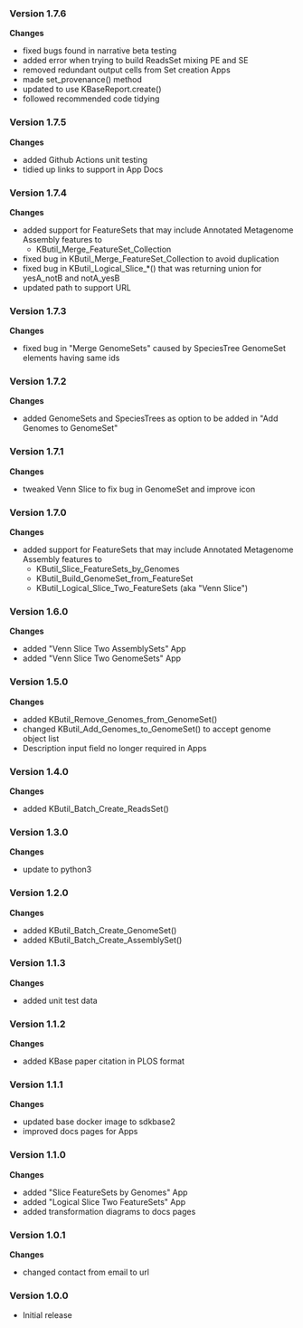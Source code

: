 ### Version 1.7.6
__Changes__
- fixed bugs found in narrative beta testing
- added error when trying to build ReadsSet mixing PE and SE
- removed redundant output cells from Set creation Apps
- made set_provenance() method
- updated to use KBaseReport.create()
- followed recommended code tidying

### Version 1.7.5
__Changes__
- added Github Actions unit testing
- tidied up links to support in App Docs

### Version 1.7.4
__Changes__
- added support for FeatureSets that may include Annotated Metagenome Assembly features to
  * KButil_Merge_FeatureSet_Collection
- fixed bug in KButil_Merge_FeatureSet_Collection to avoid duplication
- fixed bug in KButil_Logical_Slice_*() that was returning union for yesA_notB and notA_yesB
- updated path to support URL

### Version 1.7.3
__Changes__
- fixed bug in "Merge GenomeSets" caused by SpeciesTree GenomeSet elements having same ids

### Version 1.7.2
__Changes__
- added GenomeSets and SpeciesTrees as option to be added in "Add Genomes to GenomeSet"

### Version 1.7.1
__Changes__
- tweaked Venn Slice to fix bug in GenomeSet and improve icon

### Version 1.7.0
__Changes__
- added support for FeatureSets that may include Annotated Metagenome Assembly features to
  * KButil_Slice_FeatureSets_by_Genomes
  * KButil_Build_GenomeSet_from_FeatureSet
  * KButil_Logical_Slice_Two_FeatureSets (aka "Venn Slice")

### Version 1.6.0
__Changes__
- added "Venn Slice Two AssemblySets" App
- added "Venn Slice Two GenomeSets" App

### Version 1.5.0
__Changes__
- added KButil_Remove_Genomes_from_GenomeSet()
- changed KButil_Add_Genomes_to_GenomeSet() to accept genome object list
- Description input field no longer required in Apps

### Version 1.4.0
__Changes__
- added KButil_Batch_Create_ReadsSet()

### Version 1.3.0
__Changes__
- update to python3

### Version 1.2.0
__Changes__
- added KButil_Batch_Create_GenomeSet()
- added KButil_Batch_Create_AssemblySet()

### Version 1.1.3
__Changes__
- added unit test data

### Version 1.1.2
__Changes__
- added KBase paper citation in PLOS format 

### Version 1.1.1
__Changes__
- updated base docker image to sdkbase2
- improved docs pages for Apps

### Version 1.1.0
__Changes__
- added "Slice FeatureSets by Genomes" App
- added "Logical Slice Two FeatureSets" App
- added transformation diagrams to docs pages

### Version 1.0.1
__Changes__
- changed contact from email to url

### Version 1.0.0
- Initial release
